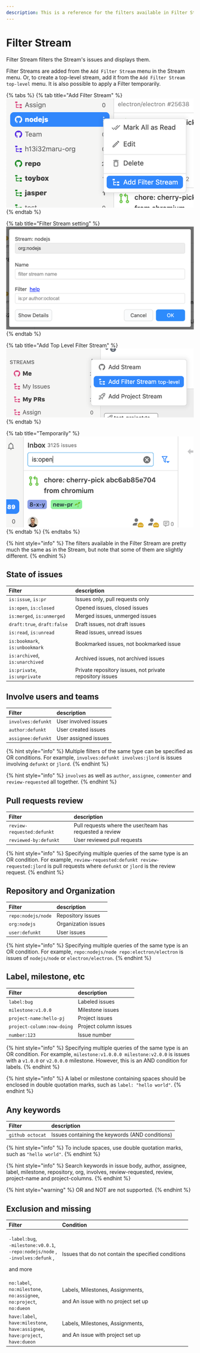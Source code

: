 ```yaml
---
description: This is a reference for the filters available in Filter Stream.
---
```


# Filter Stream

Filter Stream filters the Stream's issues and displays them.

Filter Streams are added from the `Add Filter Stream` menu in the Stream menu. Or, to create a top-level stream, add it from the `Add Filter Stream top-level` menu. It is also possible to apply a Filter temporarily.

{% tabs %}
{% tab title="Add Filter Stream" %}
![](../.gitbook/assets/10_filter_stream1.png)
{% endtab %}

{% tab title="Filter Stream setting" %}
![](../.gitbook/assets/10_filter_stream2.png)
{% endtab %}

{% tab title="Add Top Level Filter Stream" %}
![](../.gitbook/assets/10_filter_stream3.png)
{% endtab %}

{% tab title="Temporarily" %}
![](../.gitbook/assets/10_filter_stream4.png)
{% endtab %}
{% endtabs %}

{% hint style="info" %}
The filters available in the Filter Stream are pretty much the same as in the Stream, but note that some of them are slightly different.
{% endhint %}

## State of issues <a id="state"></a>

| Filter | description |
| :--- | :--- |
| `is:issue`, `is:pr` | Issues only, pull requests only |
| `is:open`, `is:closed` | Opened issues, closed issues |
| `is:merged`, `is:unmerged` | Merged issues, unmerged issues |
| `draft:true`, `draft:false` | Draft issues, not draft issue‌s |
| `is:read`, `is:unread` | Read issues, unread issues |
| `is:bookmark`, `is:unbookmark` | Bookmarked issues, not bookmarked issue |
| `is:archived`, `is:unarchived` | Archived issues, not archived issues |
| `is:private`, `is:unprivate` | Private repository issues, not private repository issues |

## Involve users and teams <a id="involves"></a>

| Filter | description |
| :--- | :--- |
| `involves:defunkt` | User involved issues |
| `author:defunkt` | User created issues |
| `assignee:defunkt` | User assigned issues |

{% hint style="info" %}
Multiple filters of the same type can be specified as OR conditions. For example, `involves:defunkt involves:jlord` is issues involving `defunkt` or `jlord`.
{% endhint %}

{% hint style="info" %}
`involves` as well as `author`, `assignee`, `commenter` and `review-requested` all together.‌
{% endhint %}

## Pull requests review <a id="review"></a>

| Filter | description |
| :--- | :--- |
| `review-requested:defunkt` | Pull requests where the user/team has requested a review |
| `reviewed-by:defunkt` | User reviewed pull requests |

{% hint style="info" %}
Specifying multiple queries of the same type is an OR condition. For example, `review-requested:defunkt review-requested:jlord` is pull requests where `defunkt` or `jlord` is the review request.
{% endhint %}

## Repository and Organization <a id="repo"></a>

| Filter | description |
| :--- | :--- |
| `repo:nodejs/node` | Repository issues |
| `org:nodejs` | Organization issues |
| `user:defunkt` | User issues |

{% hint style="info" %}
Specifying multiple queries of the same type is an OR condition. For example, `repo:nodejs/node repo:electron/electron` is issues of `nodejs/node` or `electron/electron`.
{% endhint %}

## Label, milestone, etc <a id="label"></a>

| Filter | description |
| :--- | :--- |
| `label:bug` | Labeled issues |
| `milestone:v1.0.0` | Milestone issues |
| `project-name:hello-pj` | Project issues |
| `project-column:now-doing` | Project column issues |
| `number:123` | Issue number |

{% hint style="info" %}
Specifying multiple queries of the same type is an OR condition. For example, `milestone:v1.0.0.0 milestone:v2.0.0` is issues with a `v1.0.0` or `v2.0.0.0` milestone. However, this is an AND condition for labels.
{% endhint %}

{% hint style="info" %}
A label or milestone containing spaces should be enclosed in double quotation marks, such as `label: "hello world"`.
{% endhint %}

## Any keywords <a id="keyword"></a>

| Filter | description |
| :--- | :--- |
| `github octocat` | Issues containing the keywords \(AND conditions\) |

{% hint style="info" %}
To include spaces, use double quotation marks, such as `"hello world"`.
{% endhint %}

{% hint style="info" %}
Search keywords in issue body, author, assignee, label, milestone, repository, org, involves, review-requested, review, project-name and project-columns.
{% endhint %}

{% hint style="warning" %}
OR and NOT are not supported.
{% endhint %}

## Exclusion and missing <a id="exclude"></a>

<table>
  <thead>
    <tr>
      <th style="text-align:left">Filter</th>
      <th style="text-align:left">Condition</th>
    </tr>
  </thead>
  <tbody>
    <tr>
      <td style="text-align:left">
        <p><code>-label:bug</code>,
          <br /><code>-milestone:v0.0.1</code>,
          <br /><code>-repo:nodejs/node</code> ,
          <br /><code>-involves:defunk</code> ,</p>
        <p>and more</p>
      </td>
      <td style="text-align:left">Issues that do not contain the specified conditions</td>
    </tr>
    <tr>
      <td style="text-align:left"><code>no:label</code>,
        <br /><code>no:milestone</code>,
        <br /><code>no:assignee</code>,
        <br /><code>no:project</code>,
        <br /><code>no:dueon</code>
      </td>
      <td style="text-align:left">
        <p>Labels, Milestones, Assignments,</p>
        <p>and An issue with no project set up</p>
      </td>
    </tr>
    <tr>
      <td style="text-align:left"><code>have:label</code>,
        <br /><code>have:milestone</code>,
        <br /><code>have:assignee</code>,
        <br /><code>have:project</code>,
        <br /><code>have:dueon</code>
      </td>
      <td style="text-align:left">
        <p>Labels, Milestones, Assignments,</p>
        <p>and An issue with project set up</p>
      </td>
    </tr>
  </tbody>
</table>



